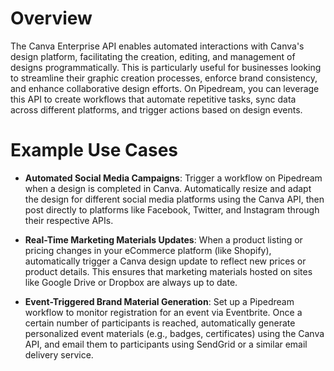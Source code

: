 # Overview

The Canva Enterprise API enables automated interactions with Canva's design platform, facilitating the creation, editing, and management of designs programmatically. This is particularly useful for businesses looking to streamline their graphic creation processes, enforce brand consistency, and enhance collaborative design efforts. On Pipedream, you can leverage this API to create workflows that automate repetitive tasks, sync data across different platforms, and trigger actions based on design events.

# Example Use Cases

- **Automated Social Media Campaigns**: Trigger a workflow on Pipedream when a design is completed in Canva. Automatically resize and adapt the design for different social media platforms using the Canva API, then post directly to platforms like Facebook, Twitter, and Instagram through their respective APIs.

- **Real-Time Marketing Materials Updates**: When a product listing or pricing changes in your eCommerce platform (like Shopify), automatically trigger a Canva design update to reflect new prices or product details. This ensures that marketing materials hosted on sites like Google Drive or Dropbox are always up to date.

- **Event-Triggered Brand Material Generation**: Set up a Pipedream workflow to monitor registration for an event via Eventbrite. Once a certain number of participants is reached, automatically generate personalized event materials (e.g., badges, certificates) using the Canva API, and email them to participants using SendGrid or a similar email delivery service.
